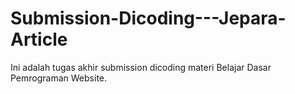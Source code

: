 # Submission-Dicoding---Jepara-Article
Ini adalah tugas akhir submission dicoding materi Belajar Dasar Pemrograman Website.
